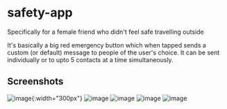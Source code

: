 # safety-app
Specifically for a female friend who didn't feel safe travelling outside


It's basically a big red emergency button which when tapped sends a custom (or default) message to people of the user's choice. It can be sent individually or to upto 5 contacts at a time simultaneously.

## Screenshots
![image](https://github.com/indrayudd/safety-app/assets/69083680/954abf74-4949-402c-9a39-ed478e1362f1 "The Main Page"){:width="300px"}
![image](https://github.com/indrayudd/safety-app/assets/69083680/f75f93ff-d297-40e1-9e14-c6f92d35127e "List of Contacts")
![image](https://github.com/indrayudd/safety-app/assets/69083680/b5c8a760-0e91-4185-a6e5-2b364d2d86fd "Edit Page for List of Contacts")
![image](https://github.com/indrayudd/safety-app/assets/69083680/69f88c74-2531-4ea2-937c-ccbfc79bd1e2 "Page to Edit Message")
![image](https://github.com/indrayudd/safety-app/assets/69083680/ecfbbea9-4e68-41c6-a1a0-ba76bdc569e1 "Text on the Contact's End")


